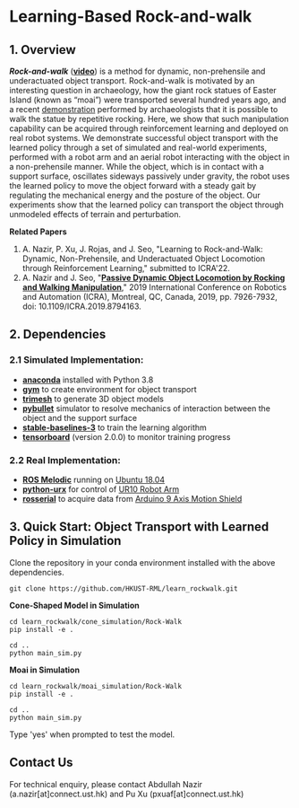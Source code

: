 # Learning-Based Rock-and-walk

## 1. Overview
 ***Rock-and-walk*** ([**video**](https://youtu.be/yyURupLXQjk)) is a method for dynamic, non-prehensile and underactuated object transport. Rock-and-walk is motivated by an interesting question in archaeology, how the giant rock statues of Easter Island (known as “moai”) were transported several hundred years ago, and a recent [demonstration](https://www.youtube.com/watch?v=J5YR0uqPAI8&ab_channel=NationalGeographic) performed by archaeologists that it is possible to walk the statue by repetitive rocking. Here, we show that such manipulation capability can be acquired through reinforcement learning and deployed on real robot systems. We demonstrate successful object transport with the learned policy through a set of simulated and real-world experiments, performed with a robot arm and an aerial robot interacting with the object in a non-prehensile manner. While the object, which is in contact with a support surface, oscillates sideways passively under gravity, the robot uses the learned policy to move the object forward with a steady gait by regulating the mechanical energy and the posture of the object. Our experiments show that the learned policy can transport the object through unmodeled effects of terrain and perturbation.

<!-- This repository contains implementation codes of robotic ***rock-and-walk*** **manipulation** ([**video**](https://youtu.be/yyURupLXQjk)) for dynamic and non-prehensile object transport. The object, which is in contact with an environmental surface, is basically manipulated to rock from side to side about the contact point iteratively by the robot system. In the meantime, the passive dynamics due to gravity enables the object to roll along a zigzag path that leads to a forward walk. Rock-and-walk is a special-purpose method that enables the transport of a certain class of objects, which are too large and heavy to apply other primary methods such as grasping- or pushing-based operations. 
Our work is motivated by an interesting question in archaeology, how the giant rock statues of Easter Island (known as “moai”) were transported several hundred years ago, and a recent [demonstration](https://www.youtube.com/watch?v=J5YR0uqPAI8&ab_channel=NationalGeographic) performed by archaeologists that it is possible to walk the statue by iterative rocking. 

Our implementation employs a feedback control strategy for sustainable rock-and-walk gaiting through the effective regulation of the object’s energy and posture in multiple robotic settings: **caging-based single-arm manipulation**, **cable-driven dual-arm manipulation**, and **aerial manipulation**. -->

<!-- <p align="center">
  <img height="150" src="https://github.com/HKUST-RML/rockwalk/blob/master/media/caging_rockwalk.gif">
  <img height="150" src="https://github.com/HKUST-RML/rockwalk/blob/master/media/cable_rockwalk.gif">
  <img height="150" src="https://github.com/HKUST-RML/rockwalk/blob/master/media/aerial_rockwalk.gif">
</p> -->


**Related Papers**
1. A. Nazir, P. Xu, J. Rojas, and J. Seo, "Learning to Rock-and-Walk: Dynamic, Non-Prehensile, and Underactuated Object Locomotion through Reinforcement Learning," submitted to ICRA'22.
2. A. Nazir and J. Seo, "[**Passive Dynamic Object Locomotion by Rocking and Walking Manipulation**](https://ieeexplore.ieee.org/document/8794163)," 2019 International Conference on Robotics and Automation (ICRA), Montreal, QC, Canada, 2019, pp. 7926-7932, doi: 10.1109/ICRA.2019.8794163.




<!--[**Full Video Link**](https://drive.google.com/file/d/1Nx8kZgXvVKMN7lSgfyp2BvnqaPJYh2qx/view?usp=sharing)-->

<!--![](https://github.com/HKUST-RML/rockwalk/blob/master/media/intro_photo_github_new-01.png)-->


## 2. Dependencies
### 2.1 Simulated Implementation:
* [**anaconda**](https://www.anaconda.com/products/individual) installed with Python 3.8
* [**gym**](https://gym.openai.com/docs/) to create environment for object transport
* [**trimesh**](https://github.com/mikedh/trimesh) to generate 3D object models
* [**pybullet**](https://pypi.org/project/pybullet/) simulator to resolve mechanics of interaction between the object and the support surface 
* [**stable-baselines-3**](https://stable-baselines3.readthedocs.io/en/master/guide/install.html) to train the learning algorithm
* [**tensorboard**](https://pypi.org/project/tensorboard/) (version 2.0.0) to monitor training progress

### 2.2 Real Implementation:
* [**ROS Melodic**](https://www.ros.org/) running on [Ubuntu 18.04](http://releases.ubuntu.com/18.04/)
* [**python-urx**](https://github.com/SintefManufacturing/python-urx) for control of [UR10 Robot Arm](https://www.universal-robots.com/products/ur10-robot/)
* [**rosserial**](http://wiki.ros.org/rosserial) to acquire data from [Arduino 9 Axis Motion Shield](https://store.arduino.cc/usa/9-axis-motion-shield)


## 3. Quick Start: Object Transport with Learned Policy in Simulation
Clone the repository in your conda environment installed with the above dependencies.
```
git clone https://github.com/HKUST-RML/learn_rockwalk.git
```

**Cone-Shaped Model in Simulation**
```
cd learn_rockwalk/cone_simulation/Rock-Walk
pip install -e .

cd ..
python main_sim.py
```

**Moai in Simulation**
```
cd learn_rockwalk/moai_simulation/Rock-Walk
pip install -e .

cd ..
python main_sim.py
```
Type 'yes' when prompted to test the model.


















<!-- ### 2.1 Hardware
* [**Arduino Mega 2560**](https://store.arduino.cc/usa/mega-2560-r3) equipped with [**Arduino 9 Axis Motion Shield**](https://store.arduino.cc/usa/9-axis-motion-shield)
* [**Universal Robot UR10 Robot Arm**](https://www.universal-robots.com/products/ur10-robot/)


### 2.2 Software
* [**Matlab**](https://www.mathworks.com/products/matlab.html) for object's passive dynamics simulation
* [**ROS Kinetic**](https://www.ros.org/) running on [**Ubuntu 16.04**](http://releases.ubuntu.com/16.04/) for real implementation of rock-and-walk
* [**python-urx**](https://github.com/SintefManufacturing/python-urx) for UR10 robot arm control
* [**rosserial**](http://wiki.ros.org/rosserial) to acquire data from Arduino 9 Axis Motion Shield
* [**teleop_twist_keyboard**](https://github.com/ros-teleop/teleop_twist_keyboard) to perform teleoperated rock-and-walk on a treadmill


## 3. Usage

### 3.1 Repository Organization and Installation
The following provides a brief description of each folder contained in this repository
```
1. /aerial_manipulation: contains ROS packages for rock-and-walk implementation with a quadrotor using mocap
2. /cad_models: contains .stl files for the object models used in the experiments
3. /rockwalk_kinematics: ROS package to acquire data from motion shield and process to obtain object state as it rolls without slipping
4. /rockwalk_ur10_control: ROS package to implement rock-and-walk in a single- or dual-arm setting using Arduino-MotionShield mounted on the object
5. /simulation: Matlab codes for passive dynamic simulation of object rolling on ground with its control point fixed
6. /simulation_rviz: ROS package to visualize passive dynamic simulation in RViz
```
To install ROS packages, first downloaded them into your catkin workspace and then run `catkin build` command from [**catkin_tools**](https://catkin-tools.readthedocs.io/en/latest/installing.html). Matlab scripts can be executed directly in Matlab.


### 3.2 Passive Dynamics Simulation

Our Matlab implementation computes passive dynamics of the object, modeled as an oblique-cone that has a circular base and a vertical rod attached to it, as it rolls without slipping on a flat surface. Our dynamic formulation only considers the center of mass of the object, while ignoring its moment of inertia. The motion of the object is visualized in [**RViz**](http://wiki.ros.org/rviz).

To obtain and solve the dynamic model in Matlab
```
>> cd simulation/
>> rolling_disk_eom.m
>> fixed_apex_sim.m
```
Parmeters for the oblique-cone model can be altered in the `simulation/cone_parameters.m` file. To visualize the simulation in RViz
```
roslaunch simulation_rviz fixed_apex.launch
```

<p align="center">
  <img width="40%" src="https://github.com/HKUST-RML/rockwalk/blob/master/media/rviz_simulation.gif">
</p>


### 3.3 Rock-and-Walk by Single- and Dual-Arm Manipulation

First, publish motion shield data in ROS using rosserial. Then calibrate the motion shield and use the output to compute object state:
```
rosrun rosserial_python serial_node.py _port:=/dev/ttyACM0 _baud:=115200
***calibrate motion sheild***
rosrun rockwalk_kinematics rockwalk_kinematics_node
```

Then run the following nodes to implement rock-and-walk in a single-arm setting with a caging end-effector, or, in a dual-arm setting with cables:

```
rosrun rockwalk_ur10_control single_arm_caging_labfloor_rockwalk
rosrun rockwalk_ur10_control dual_arm_cable_labfloor_rockwalk
```


### 3.4 Rock-and-Walk by Aerial Manipulation
Detailed instructions on executing rock-and-walk using a quadrotor equipped with a caging end-effector can be found in `aerial_manipulation/README.md`. Note our current implementation with quadrotor requires motion capture system to obtain state of both the quadrotor and the object.
 -->


## Contact Us
For technical enquiry, please contact Abdullah Nazir (a.nazir[at]connect.ust.hk) and Pu Xu (pxuaf[at]connect.ust.hk)
